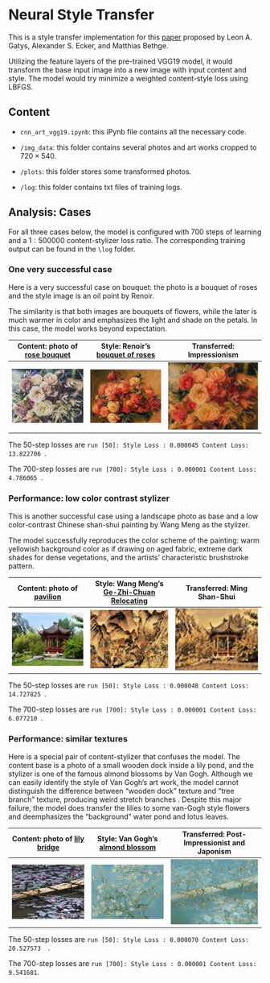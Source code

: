 # Neural Style Transfer

This is a style transfer implementation for this [paper](https://arxiv.org/pdf/1508.06576v2.pdf) proposed by Leon A. Gatys, Alexander S. Ecker, and Matthias Bethge.

Utilizing the feature layers of the pre-trained VGG19 model, it would transform the base input image into a new image with input content and style. The model would try minimize a weighted content-style loss using LBFGS.

## Content

* `cnn_art_vgg19.ipynb`: this iPynb file contains all the necessary code.

* `/img_data`: this folder contains several photos and art works cropped to $720\times 540$.

* `/plots`: this folder stores some transformed photos.

* `/log`: this folder contains txt files of training logs.

## Analysis: Cases

For all three cases below, the model is configured with 700 steps of learning and a $1:500000$ content-stylizer loss ratio. The corresponding training output can be found in the `\log` folder.

### One very successful case

Here is a very successful case on bouquet: the photo is a bouquet of roses and the style image is an oil point by Renoir.

The similarity is that both images are bouquets of flowers, while the later is much warmer in color and emphasizes the light and shade on the petals. In this case, the model works beyond expectation.

| Content: photo of [rose bouquet](https://pixabay.com/images/id-691862/) | Style: Renoir’s [bouquet of roses](https://www.wikiart.org/en/pierre-auguste-renoir/bouquet-of-roses-1900) | Transferred: Impressionism |
| ------------------------------------------------------------ | ------------------------------------------------------------ | -------------------------- |
| ![](img_data/bouquet.png)                                    | ![](img_data/Renoir.png)                                     | ![](paint-success.png)     |

The 50-step losses are `run [50]: Style Loss : 0.000045 Content Loss: 13.822706 `.

The 700-step losses are `run [700]: Style Loss : 0.000001 Content Loss: 4.786065 `.



### Performance: low color contrast stylizer

This is another successful case using a landscape photo as base and a low color-contrast Chinese shan-shui painting by Wang Meng as the stylizer. 

The model successfully reproduces the color scheme of the painting: warm yellowish background color as if drawing on aged fabric, extreme dark shades for dense vegetations, and the artists’ characteristic brushstroke pattern.


| Content: photo of [pavilion](https://pixabay.com/images/id-975320/) | Style: Wang Meng’s [Ge-Zhi-Chuan Relocating](https://en.wikipedia.org/wiki/File:Ge_Zhichuan_Relocating_by_Wang_Meng.jpg) | Transferred: Ming Shan-Shui |
| ------------------------- | ------------------------ | --------------- |
| ![](img_data/pavilion.png) | ![](img_data/WangMeng.png) | ![](paint-chinese.png) |

The 50-step losses are `run [50]: Style Loss : 0.000048 Content Loss: 14.727825 `.

The 700-step losses are `run [700]: Style Loss : 0.000001 Content Loss: 6.077210 `.



### Performance: similar textures

Here is a special pair of content-stylizer that confuses the model. The content base is a photo of a small wooden dock inside a lily pond, and the stylizer is one of the famous almond blossoms by Van Gogh. Although we can easily identify the style of Van Gogh’s art work, the model cannot distinguish the difference between “wooden dock” texture and “tree branch” texture, producing weird stretch branches . Despite this major failure, the model does transfer the lilies to some van-Gogh style flowers and deemphasizes the “background” water pond and lotus leaves.

| Content: photo of [lily bridge](https://pixabay.com/images/id-3358844/) | Style: Van Gogh’s [almond blossom](https://artsandculture.google.com/asset/almond-blossom-vincent-van-gogh/dAFXSL9sZ1ulDw) | Transferred: Post-Impressionist and Japonism |
| ------------------------- | ------------------------ | --------------- |
| ![](img_data/lilypond.png) | ![](img_data/VanGogh.png) | ![](paint-texture.png) |

The 50-step losses are `run [50]: Style Loss : 0.000070 Content Loss: 20.527573  `.

The 700-step losses are `run [700]: Style Loss : 0.000001 Content Loss: 9.541681`.